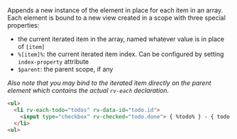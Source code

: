 Appends a new instance of the element in place for each item in an array. Each element is bound to a new view created in a scope with three special properties:
  * the current iterated item in the array, named whatever value is in place of `[item]`
  * `%[item]%`: the current iterated item index. Can be configured by setting `index-property` attribute
  * `$parent`: the parent scope, if any

*Also note that you may bind to the iterated item directly on the parent element which contains the actual `rv-each` declaration.*

```html
<ul>
  <li rv-each-todo="todos" rv-data-id="todo.id">
    <input type="checkbox" rv-checked="todo.done"> { %todo% } - { todo.name }
  </li>
<ul>
```
